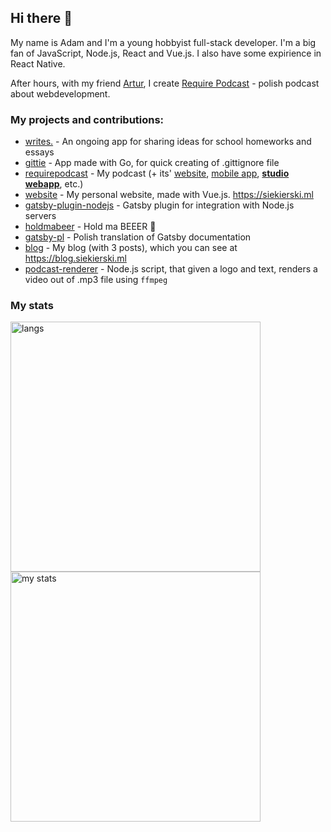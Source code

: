 ## Hi there 👋

My name is Adam and I'm a young hobbyist full-stack developer. I'm a big fan of JavaScript, Node.js, React and Vue.js. I also have some expirience in React Native.

After hours, with my friend [Artur](https://github.com/datejer), I create [Require Podcast](https://require.podcast.gq) - polish podcast about webdevelopment. 

### My projects and contributions:


- [writes.](https://github.com/writesapp) - An ongoing app for sharing ideas for school homeworks and essays
- [gittie](https://github.com/AdamSiekierski/gittie) - App made with Go, for quick creating of .gittignore file
- [requirepodcast](https://github.com/requirepodcast) - My podcast (+ its' [website](https://github.com/requirepodcast/website), [mobile app](https://github.com/requirepodcast/app), [**studio webapp**](https://github.com/requirepodcast/studio), etc.)
- [website](https://github.com/AdamSiekierski/website) - My personal website, made with Vue.js. https://siekierski.ml
- [gatsby-plugin-nodejs](https://github.com/AdamSiekierski/gatsby-plugin-nodejs) - Gatsby plugin for integration with Node.js servers
- [holdmabeer](https://github.com/AdamSiekierski/holdmabeer) - Hold ma BEEER 🍺
- [gatsby-pl](https://github.com/gatsbyjs/gatsby-pl) - Polish translation of Gatsby documentation
- [blog](https://github.com/AdamSiekierski/blog) - My blog (with 3 posts), which you can see at https://blog.siekierski.ml
- [podcast-renderer](https://github.com/AdamSiekierski/podcast-renderer) - Node.js script, that given a logo and text, renders a video out of .mp3 file using `ffmpeg`

### My stats

<p align="left">
  <img src="https://github-readme-stats.vercel.app/api/top-langs/?username=AdamSiekierski&layout=compact" width="400" alt="langs" />
    <br />
  <img src="https://github-readme-stats.vercel.app/api?username=AdamSiekierski&count_private=true&show_icons=true" width="400" alt="my stats" />
</p>
